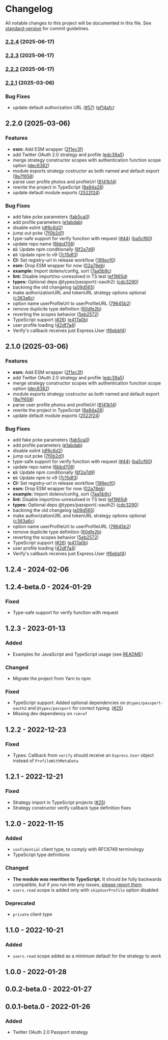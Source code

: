 # Changelog

All notable changes to this project will be documented in this file. See [standard-version](https://github.com/conventional-changelog/standard-version) for commit guidelines.

### [2.2.4](https://github.com/jetthai/passport-twitter-oauth2-typescript/compare/v2.2.3...v2.2.4) (2025-06-17)

### [2.2.3](https://github.com/jetthai/passport-twitter-oauth2-typescript/compare/v2.2.2...v2.2.3) (2025-06-17)

### [2.2.2](https://github.com/jetthai/passport-twitter-oauth2-typescript/compare/v2.2.1...v2.2.2) (2025-06-17)

### [2.2.1](https://github.com/jetthai/passport-twitter-oauth2-typescript/compare/v2.2.0...v2.2.1) (2025-03-06)


### Bug Fixes

* update default authorization URL ([#57](https://github.com/jetthai/passport-twitter-oauth2-typescript/issues/57)) ([ef14afc](https://github.com/jetthai/passport-twitter-oauth2-typescript/commit/ef14afc468460dcd2b3810cc02c668c72841c03a))

## 2.2.0 (2025-03-06)


### Features

* **esm:** Add ESM wrapper ([2f1ec3f](https://github.com/jetthai/passport-twitter-oauth2-typescript/commit/2f1ec3f966d266ba854bc55d1ab918b926b350a8))
* add Twitter OAuth 2.0 strategy and profile ([edc39a5](https://github.com/jetthai/passport-twitter-oauth2-typescript/commit/edc39a545095267af0cdcbe595b02fe4a8574373))
* merge strategy constructor scopes with authentication function scope option ([dec8382](https://github.com/jetthai/passport-twitter-oauth2-typescript/commit/dec8382d161142ff235394773f65a2e0765f3ce9))
* module exports strategy costructor as both named and default export ([9a7f658](https://github.com/jetthai/passport-twitter-oauth2-typescript/commit/9a7f658df901b47c1439f2a93c8caf59598fbeb2))
* parse user profile  photos and profileUrl ([8141b14](https://github.com/jetthai/passport-twitter-oauth2-typescript/commit/8141b14e83142ff521d735d04c608a6eea29eb6a))
* rewrite the project in TypeScript ([8a84a28](https://github.com/jetthai/passport-twitter-oauth2-typescript/commit/8a84a284cfd9cb47dcdad0fbe0165decdc19fd36))
* update default module exports ([2522f24](https://github.com/jetthai/passport-twitter-oauth2-typescript/commit/2522f247981c5347068112bcec593b978afb4dba))


### Bug Fixes

* add fake pcke parameters ([fab5ca0](https://github.com/jetthai/passport-twitter-oauth2-typescript/commit/fab5ca0ba0955c4eed965cec9ea0ba04e7b9bd72))
* add profile parameters ([e1abdab](https://github.com/jetthai/passport-twitter-oauth2-typescript/commit/e1abdab1dde07f5258721fcefc23eb7bb2317cad))
* disable eslint ([df6c6d2](https://github.com/jetthai/passport-twitter-oauth2-typescript/commit/df6c6d2ee00fad57548d8c018d27894979ee8cd5))
* jump out pcke ([7f0b2d1](https://github.com/jetthai/passport-twitter-oauth2-typescript/commit/7f0b2d1759e87c873246ea789972d5ab4a662be1))
* type-safe support for verify function with request ([#44](https://github.com/jetthai/passport-twitter-oauth2-typescript/issues/44)) ([ba5cf60](https://github.com/jetthai/passport-twitter-oauth2-typescript/commit/ba5cf602c3fc8e00a46df96c6f13a4152ac95d78))
* update repo name ([6bbd708](https://github.com/jetthai/passport-twitter-oauth2-typescript/commit/6bbd70838893f544f96698c86d6d1639b7709d6b))
* **ci:** Update npm conditionally ([8f2a7d9](https://github.com/jetthai/passport-twitter-oauth2-typescript/commit/8f2a7d9f16696875bd0a757fda851e9532ad81b7))
* **ci:** Update npm to v9 ([7c15df3](https://github.com/jetthai/passport-twitter-oauth2-typescript/commit/7c15df3e0437d67b8ad15901ac53a59eb1e08762))
* **CI:** Set registry-url in release workflow ([199ecf0](https://github.com/jetthai/passport-twitter-oauth2-typescript/commit/199ecf0f91f22ad15ba79d6669c73124269973ed))
* **esm:** Drop ESM wrapper for now ([02a78eb](https://github.com/jetthai/passport-twitter-oauth2-typescript/commit/02a78ebba07cdb8d8990a96eea4546621dbae912))
* **example:** Import dotenv/config, sort ([7aa5b9c](https://github.com/jetthai/passport-twitter-oauth2-typescript/commit/7aa5b9c6cc056ea210a419e0c06987c14891384b))
* **lint:** Disable import/no-unresolved in TS test ([ef1965d](https://github.com/jetthai/passport-twitter-oauth2-typescript/commit/ef1965d8ff038b7e18bbb8c4dc614ebacb6844f0))
* **types:** Optional deps @types/passport{-oauth2} ([cdc3290](https://github.com/jetthai/passport-twitter-oauth2-typescript/commit/cdc32905f77118de6085fc654f1e52779de19199))
* backinng the old changelog ([a09d565](https://github.com/jetthai/passport-twitter-oauth2-typescript/commit/a09d5652436cf62b3c6c80b38138edcb588b7f38))
* make authorizationURL and tokenURL strategy options optional ([c363a6c](https://github.com/jetthai/passport-twitter-oauth2-typescript/commit/c363a6cde7247a0ef09bbffcb1b47a013bbb5724))
* option name userProfileUrl to userProfileURL ([79645b2](https://github.com/jetthai/passport-twitter-oauth2-typescript/commit/79645b25cd2408bd91620d8f5de6da52cbec2bdd))
* remove duplicite type definition ([60dfe2b](https://github.com/jetthai/passport-twitter-oauth2-typescript/commit/60dfe2b95457ae0899a2efba9ef9d830dbff7385))
* reverting the scopes behavior ([5eb2572](https://github.com/jetthai/passport-twitter-oauth2-typescript/commit/5eb257279d2f9fb935dc653e4fcc5df17ed5586f))
* TypeScript support ([#26](https://github.com/jetthai/passport-twitter-oauth2-typescript/issues/26)) ([e417a0b](https://github.com/jetthai/passport-twitter-oauth2-typescript/commit/e417a0bafa0e5553d4c3a340ca9acb970d6b07cf))
* user profile loading ([42df7a4](https://github.com/jetthai/passport-twitter-oauth2-typescript/commit/42df7a4151f0dcbcc4c359f99c3c9e20de03511f))
* Verify's callback receives just Express.User ([f6ebbf4](https://github.com/jetthai/passport-twitter-oauth2-typescript/commit/f6ebbf4ebbf8240e5714357b0af6bfc0e955b099))

## 2.1.0 (2025-03-06)


### Features

* **esm:** Add ESM wrapper ([2f1ec3f](https://github.com/jetthai/passport-twitter-oauth2-typescript/commit/2f1ec3f966d266ba854bc55d1ab918b926b350a8))
* add Twitter OAuth 2.0 strategy and profile ([edc39a5](https://github.com/jetthai/passport-twitter-oauth2-typescript/commit/edc39a545095267af0cdcbe595b02fe4a8574373))
* merge strategy constructor scopes with authentication function scope option ([dec8382](https://github.com/jetthai/passport-twitter-oauth2-typescript/commit/dec8382d161142ff235394773f65a2e0765f3ce9))
* module exports strategy costructor as both named and default export ([9a7f658](https://github.com/jetthai/passport-twitter-oauth2-typescript/commit/9a7f658df901b47c1439f2a93c8caf59598fbeb2))
* parse user profile  photos and profileUrl ([8141b14](https://github.com/jetthai/passport-twitter-oauth2-typescript/commit/8141b14e83142ff521d735d04c608a6eea29eb6a))
* rewrite the project in TypeScript ([8a84a28](https://github.com/jetthai/passport-twitter-oauth2-typescript/commit/8a84a284cfd9cb47dcdad0fbe0165decdc19fd36))
* update default module exports ([2522f24](https://github.com/jetthai/passport-twitter-oauth2-typescript/commit/2522f247981c5347068112bcec593b978afb4dba))


### Bug Fixes

* add fake pcke parameters ([fab5ca0](https://github.com/jetthai/passport-twitter-oauth2-typescript/commit/fab5ca0ba0955c4eed965cec9ea0ba04e7b9bd72))
* add profile parameters ([e1abdab](https://github.com/jetthai/passport-twitter-oauth2-typescript/commit/e1abdab1dde07f5258721fcefc23eb7bb2317cad))
* disable eslint ([df6c6d2](https://github.com/jetthai/passport-twitter-oauth2-typescript/commit/df6c6d2ee00fad57548d8c018d27894979ee8cd5))
* jump out pcke ([7f0b2d1](https://github.com/jetthai/passport-twitter-oauth2-typescript/commit/7f0b2d1759e87c873246ea789972d5ab4a662be1))
* type-safe support for verify function with request ([#44](https://github.com/jetthai/passport-twitter-oauth2-typescript/issues/44)) ([ba5cf60](https://github.com/jetthai/passport-twitter-oauth2-typescript/commit/ba5cf602c3fc8e00a46df96c6f13a4152ac95d78))
* update repo name ([6bbd708](https://github.com/jetthai/passport-twitter-oauth2-typescript/commit/6bbd70838893f544f96698c86d6d1639b7709d6b))
* **ci:** Update npm conditionally ([8f2a7d9](https://github.com/jetthai/passport-twitter-oauth2-typescript/commit/8f2a7d9f16696875bd0a757fda851e9532ad81b7))
* **ci:** Update npm to v9 ([7c15df3](https://github.com/jetthai/passport-twitter-oauth2-typescript/commit/7c15df3e0437d67b8ad15901ac53a59eb1e08762))
* **CI:** Set registry-url in release workflow ([199ecf0](https://github.com/jetthai/passport-twitter-oauth2-typescript/commit/199ecf0f91f22ad15ba79d6669c73124269973ed))
* **esm:** Drop ESM wrapper for now ([02a78eb](https://github.com/jetthai/passport-twitter-oauth2-typescript/commit/02a78ebba07cdb8d8990a96eea4546621dbae912))
* **example:** Import dotenv/config, sort ([7aa5b9c](https://github.com/jetthai/passport-twitter-oauth2-typescript/commit/7aa5b9c6cc056ea210a419e0c06987c14891384b))
* **lint:** Disable import/no-unresolved in TS test ([ef1965d](https://github.com/jetthai/passport-twitter-oauth2-typescript/commit/ef1965d8ff038b7e18bbb8c4dc614ebacb6844f0))
* **types:** Optional deps @types/passport{-oauth2} ([cdc3290](https://github.com/jetthai/passport-twitter-oauth2-typescript/commit/cdc32905f77118de6085fc654f1e52779de19199))
* backinng the old changelog ([a09d565](https://github.com/jetthai/passport-twitter-oauth2-typescript/commit/a09d5652436cf62b3c6c80b38138edcb588b7f38))
* make authorizationURL and tokenURL strategy options optional ([c363a6c](https://github.com/jetthai/passport-twitter-oauth2-typescript/commit/c363a6cde7247a0ef09bbffcb1b47a013bbb5724))
* option name userProfileUrl to userProfileURL ([79645b2](https://github.com/jetthai/passport-twitter-oauth2-typescript/commit/79645b25cd2408bd91620d8f5de6da52cbec2bdd))
* remove duplicite type definition ([60dfe2b](https://github.com/jetthai/passport-twitter-oauth2-typescript/commit/60dfe2b95457ae0899a2efba9ef9d830dbff7385))
* reverting the scopes behavior ([5eb2572](https://github.com/jetthai/passport-twitter-oauth2-typescript/commit/5eb257279d2f9fb935dc653e4fcc5df17ed5586f))
* TypeScript support ([#26](https://github.com/jetthai/passport-twitter-oauth2-typescript/issues/26)) ([e417a0b](https://github.com/jetthai/passport-twitter-oauth2-typescript/commit/e417a0bafa0e5553d4c3a340ca9acb970d6b07cf))
* user profile loading ([42df7a4](https://github.com/jetthai/passport-twitter-oauth2-typescript/commit/42df7a4151f0dcbcc4c359f99c3c9e20de03511f))
* Verify's callback receives just Express.User ([f6ebbf4](https://github.com/jetthai/passport-twitter-oauth2-typescript/commit/f6ebbf4ebbf8240e5714357b0af6bfc0e955b099))

## 1.2.4 - 2024-02-06

## 1.2.4-beta.0 - 2024-01-29
### Fixed
- Type-safe support for verify function with request

## 1.2.3 - 2023-01-13
### Added
- Examples for JavaScript and TypeScript usage (see [README](https://github.com/superfaceai/passport-twitter-oauth2/#examples))

### Changed
- Migrate the project from Yarn to npm

### Fixed
- TypeScript support: Added optional dependencies on `@types/passport-oauth2` and `@types/passport` for correct typing. ([#25](https://github.com/superfaceai/passport-twitter-oauth2/issues/25))
- Missing dev dependency on `rimraf`

## 1.2.2 - 2022-12-23
### Fixed
- Types: Callback from `verify` should receive an `Express.User` object instead of `ProfileWithMetaData`

## 1.2.1 - 2022-12-21
### Fixed
- Strategy import in TypeScript projects ([#25](https://github.com/superfaceai/passport-twitter-oauth2/issues/25))
- Strategy constructor verify callback type definition fixes

## 1.2.0 - 2022-11-15
### Added
- `confidential` client type, to comply with RFC6749 terminology
- TypeScript type definitions

### Changed
- **The module was rewritten to TypeScript.** It should be fully backwards compatible, but if you run into any issues, [please report them](https://github.com/superfaceai/passport-twitter-oauth2/issues).
- `users.read` scope is added only with `skipUserProfile` option disabled

### Deprecated
- `private` client type

## 1.1.0 - 2022-10-21
### Added
- `users.read` scope added as a minimum default for the strategy to work

## 1.0.0 - 2022-01-28

## 0.0.2-beta.0 - 2022-01-27

## 0.0.1-beta.0 - 2022-01-26
### Added
- Twitter OAuth 2.0 Passport strategy
